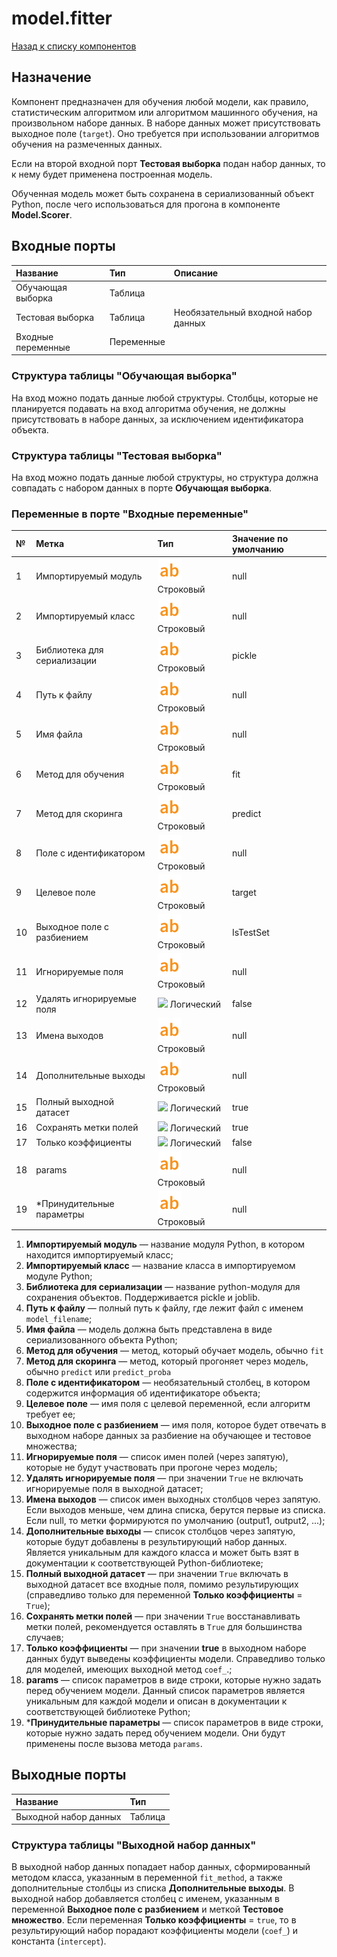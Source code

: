 # model.fitter

[Назад к списку компонентов](../README.md)

## Назначение

Компонент предназначен для обучения любой модели, как правило, статистическим алгоритмом или алгоритмом машинного обучения, на произвольном наборе данных. В наборе данных может присутствовать выходное поле (`target`). Оно требуется при использовании алгоритмов обучения на размеченных данных.

Если на второй входной порт **Тестовая выборка** подан набор данных, то к нему будет применена построенная модель.

Обученная модель может быть cохранена в сериализованный объект Python, после чего использоваться для прогона в компоненте **Model.Scorer**.

## Входные порты

| Название                | Тип        | Описание                            |
|:------------------------|:-----------|:------------------------------------|
| Обучающая выборка       | Таблица    |                                     |
| Тестовая выборка        | Таблица    | Необязательный входной набор данных |
| Входные переменные      | Переменные |                                     |

### Структура таблицы "Обучающая выборка"

На вход можно подать данные любой структуры. Столбцы, которые не планируется подавать на вход алгоритма обучения, не должны присутствовать в наборе данных, за исключением идентификатора объекта.

### Структура таблицы "Тестовая выборка"

На вход можно подать данные любой структуры, но структура должна совпадать с набором данных в порте **Обучающая выборка**.

### Переменные в порте "Входные переменные"

| №  | Метка                       | Тип                                   | Значение по умолчанию  |
|:---|:----------------------------|:--------------------------------------|:-----------------------|
| 1  | Импортируемый модуль        | ![](./img/string.svg) Строковый       |null                    |
| 2  | Импортируемый класс         | ![](./img/string.svg) Строковый       |null                    |
| 3  | Библиотека для сериализации | ![](./img/string.svg) Строковый       |pickle                  |
| 4  | Путь к файлу                | ![](./img/string.svg) Строковый       |null                    |
| 5  | Имя файла                   | ![](./img/string.svg) Строковый       |null                    |
| 6  | Метод для обучения          | ![](./img/string.svg) Строковый       |fit                     |
| 7  | Метод для скоринга          | ![](./img/string.svg) Строковый       |predict                 |
| 8  | Поле с идентификатором      | ![](./img/string.svg) Строковый       |null                    |
| 9  | Целевое поле                | ![](./img/string.svg) Строковый       |target                  |
| 10 | Выходное поле с разбиением  | ![](./img/string.svg) Строковый       |IsTestSet               |
| 11 | Игнорируемые поля           | ![](./img/string.svg) Строковый       |null                    |
| 12 | Удалять игнорируемые поля   | ![](./img/logicak.svg) Логический     |false                   |
| 13 | Имена выходов               | ![](./img/string.svg) Строковый       |null                    |
| 14 | Дополнительные выходы       | ![](./img/string.svg) Строковый       |null                    |
| 15 | Полный выходной датасет     | ![](./img/logicak.svg) Логический     |true                    |
| 16 | Сохранять метки полей       | ![](./img/logicak.svg) Логический     |true                    |
| 17 | Только коэффициенты         | ![](./img/logicak.svg) Логический     |false                   |
| 18 | params                      | ![](./img/string.svg) Строковый       |null                    |
| 19 | *Принудительные параметры   | ![](./img/string.svg) Строковый       |null                    |

1. **Импортируемый модуль** — название модуля Python, в котором находится импортируемый класс;
2. **Импортируемый класс** — название класса в импортируемом модуле Python;
3. **Библиотека для сериализации** — название python-модуля для сохранения объектов. Поддерживается pickle и joblib.
4. **Путь к файлу** — полный путь к файлу, где лежит файл с именем `model_filename`;
5. **Имя файла** — модель должна быть представлена в виде сериализованного объекта Python;
6. **Метод для обучения** — метод, который обучает модель, обычно `fit`
7. **Метод для скоринга** — метод, который прогоняет через модель, обычно `predict` или `predict_proba`
8. **Поле с идентификатором** — необязательный столбец, в котором содержится информация об идентификаторе объекта;
9. **Целевое поле** — имя поля с целевой переменной, если алгоритм требует ее;
10. **Выходное поле с разбиением** — имя поля, которое будет отвечать в выходном наборе данных за разбиение на обучающее и тестовое множества;
11. **Игнорируемые поля** — список имен полей (через запятую), которые не будут участвовать при прогоне через модель;
12. **Удалять игнорируемые поля** —  при значении `True` не включать игнорируемые поля в выходной датасет;
13. **Имена выходов** — список имен выходных столбцов через запятую. Если выходов меньше, чем длина списка, берутся первые из списка. Если null, то метки формируются по умолчанию (output1, output2, ...);
14. **Дополнительные выходы** — список столбцов через запятую, которые будут добавлены в результирующий набор данных. Является уникальным для каждого класса и может быть взят в документации к соответствующей Python-библиотеке;
15. **Полный выходной датасет** — при значении `True` включать в выходной датасет все входные поля, помимо результирующих (справедливо только для переменной **Только коэффициенты** = `True`);
16. **Сохранять метки полей** — при значении `True` восстанавливать метки полей, рекомендуется оставлять в `True` для большинства случаев;
17. **Только коэффициенты** — при значении **true** в выходном наборе данных будут выведены коэффициенты модели. Справедливо только для моделей, имеющих выходной метод `coef_`.;
18. **params** — список параметров в виде строки, которые нужно задать перед обучением модели. Данный список параметров является уникальным для каждой модели и описан в документации к соответствующей библиотеке Python;
19. ***Принудительные параметры** — список параметров в виде строки, которые нужно задать перед обучением модели. Они будут применены после вызова метода `params`.

## Выходные порты

| Название              | Тип        |
|:----------------------|:-----------|
| Выходной набор данных | Таблица    |

### Структура таблицы "Выходной набор данных"

В выходной набор данных попадает набор данных, сформированный методом класса, указанным в переменной `fit_method`, а также дополнительные столбцы из списка **Дополнительные выходы**.
В выходной набор добавляется столбец с именем, указанным в переменной **Выходное поле с разбиением** и меткой **Тестовое множество**.
Если переменная **Только коэффициенты** = `true`, то в результирующий набор порадают коэффициенты модели (`coef_`) и константа (`intercept`).